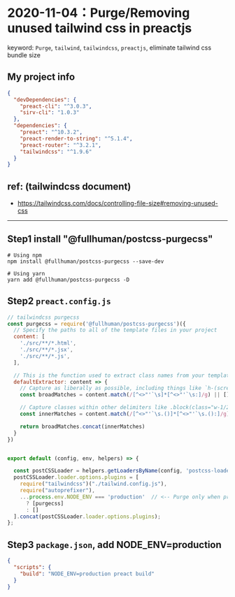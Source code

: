 # 2020-11-04：Purge/Removing unused tailwind css in preactjs

keyword: `Purge`, `tailwind`, `tailwindcss`, `preactjs`, eliminate tailwind css bundle size

## My project info
```json
{
  "devDependencies": {
    "preact-cli": "^3.0.3",
    "sirv-cli": "1.0.3"
  },
  "dependencies": {
    "preact": "^10.3.2",
    "preact-render-to-string": "^5.1.4",
    "preact-router": "^3.2.1",
    "tailwindcss": "^1.9.6"
  }
}
```


## ref: (tailwindcss document)
- https://tailwindcss.com/docs/controlling-file-size#removing-unused-css

----------------------------------------------

## Step1 install "@fullhuman/postcss-purgecss"

```
# Using npm
npm install @fullhuman/postcss-purgecss --save-dev

# Using yarn
yarn add @fullhuman/postcss-purgecss -D
```

## Step2 `preact.config.js`

```js
// tailwindcss purgecss
const purgecss = require('@fullhuman/postcss-purgecss')({
  // Specify the paths to all of the template files in your project
  content: [
    './src/**/*.html',
    './src/**/*.jsx',
    './src/**/*.js',
  ],

  // This is the function used to extract class names from your templates
  defaultExtractor: content => {
    // Capture as liberally as possible, including things like `h-(screen-1.5)`
    const broadMatches = content.match(/[^<>"'`\s]*[^<>"'`\s:]/g) || []

    // Capture classes within other delimiters like .block(class="w-1/2") in Pug
    const innerMatches = content.match(/[^<>"'`\s.()]*[^<>"'`\s.():]/g) || []

    return broadMatches.concat(innerMatches)
  }
})


export default (config, env, helpers) => {

  const postCSSLoader = helpers.getLoadersByName(config, 'postcss-loader')[1]
  postCSSLoader.loader.options.plugins = [
    require("tailwindcss")("./tailwind.config.js"),
    require("autoprefixer"),
    ...process.env.NODE_ENV === 'production'  // <-- Purge only when production
      ? [purgecss]
      : []
  ].concat(postCSSLoader.loader.options.plugins);
};
```

## Step3 `package.json`, add NODE_ENV=production

```json
{
  "scripts": {
    "build": "NODE_ENV=production preact build"
  }
}
```

